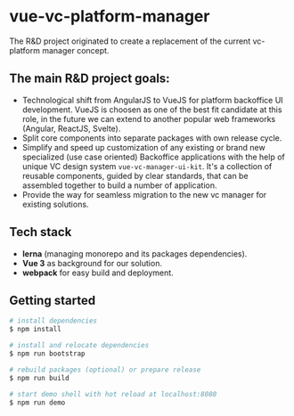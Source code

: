# vue-vc-platform-manager
The R&D project originated to create a replacement of the current vc-platform manager concept.

## The main R&D project goals:

- Technological shift from AngularJS to VueJS for platform backoffice UI development. VueJS is choosen as one of the best fit candidate at this role, in the future we can extend to another popular web frameworks (Angular, ReactJS, Svelte).
- Split core components into separate packages with own release cycle.
- Simplify and speed up customization of any existing or brand new specialized (use case oriented) Backoffice applications with the help of unique VC design system `vue-vc-manager-ui-kit`. It's a collection of reusable components, guided by clear standards, that can be assembled together to build a number of application.
- Provide the way for seamless migration to the new vc manager for existing solutions.

## Tech stack
- **lerna** (managing monorepo and its packages dependencies).
- **Vue 3** as background for our solution.
- **webpack** for easy build and deployment.

## Getting started

```bash
# install dependencies
$ npm install

# install and relocate dependencies
$ npm run bootstrap

# rebuild packages (optional) or prepare release
$ npm run build

# start demo shell with hot reload at localhost:8080
$ npm run demo

```
